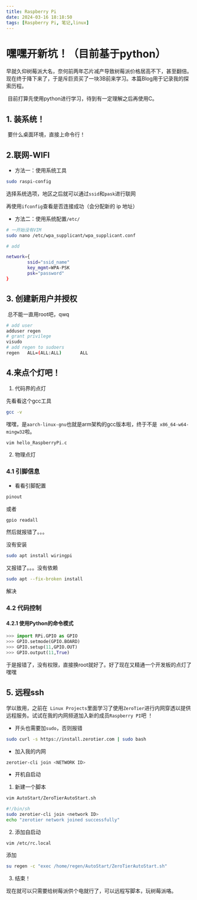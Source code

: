 ```yaml
---
title: Raspberry Pi
date: 2024-03-16 18:18:50
tags: [Raspberry Pi, 笔记,linux]
---
```


# 嘿嘿开新坑！（目前基于python）

​	早就久仰树莓派大名，奈何前两年芯片减产导致树莓派价格居高不下，甚至翻倍。现在终于降下来了，于是斥巨资买了一块3B前来学习。本篇Blog用于记录我的探索历程。

​	目前打算先使用python进行学习，待到有一定理解之后再使用C。

## 1. 装系统！

​	要什么桌面环境，直接上命令行！

## 2.联网-WIFI

* 方法一：使用系统工具

```bash
sudo raspi-config
```

选择系统选项，地区之后就可以通过`ssid`和`pask`进行联网

再使用`ifconfig`查看是否连接成功（会分配新的 ip 地址）

* 方法二：使用系统配置`/etc/`

```bash
# 一开始没有VIM
sudo nano /etc/wpa_supplicant/wpa_supplicant.conf

# add 

network={
        ssid="ssid_name"
        key_mgmt=WPA-PSK
        psk="password"
}
```



## 3. 创建新用户并授权

​	总不能一直用root吧，qwq

```bash
# add user
adduser regen
# grant privilege
visudo
# add regen to sudoers
regen   ALL=(ALL:ALL)       ALL
```

## 4.来点个灯吧！

1. 代码界的点灯

先看看这个gcc工具

```bash
gcc -v
```

嘿嘿，是`aarch-linux-gnu`也就是arm架构的gcc版本啦，终于不是` x86_64-w64-mingw32`啦。

```bash
vim hello_RaspberryPi.c
```

2. 物理点灯

### 4.1 引脚信息

* 看看引脚配置

```bash
pinout
```

或者

```bash
gpio readall
```

然后就报错了。。。

没有安装

```bash
sudo apt install wiringpi
```

又报错了。。。没有依赖

```bash
sudo apt --fix-broken install
```

解决

### 4.2  代码控制

#### 4.2.1 使用Python的命令模式

```python
>>> import RPi.GPIO as GPIO
>>> GPIO.setmode(GPIO.BOARD)
>>> GPIO.setup(11,GPIO.OUT)
>>> GPIO.output(11,True)
```

于是报错了，没有权限，直接换root就好了。好了现在又精通一个开发板的点灯了嘿嘿

## 5. 远程ssh

​	学以致用，之前在` Linux Projects`里面学习了使用`ZeroTier`进行内网穿透以提供远程服务。试试在我的内网频道加入新的成员`Raspberry PI`吧 ！

* 开头也需要加`sudo`，否则报错

```bash
sudo curl -s https://install.zerotier.com | sudo bash
```

* 加入我的内网

```bash
zerotier-cli join <NETWORK ID>
```

* 开机自启动

1. 新建一个脚本

```bash
vim AutoStart/ZeroTierAutoStart.sh
```

```bash
#!/bin/sh
sudo zerotier-cli join <network ID>
echo "zerotier network joined successfully"
```

2. 添加自启动

```
vim /etc/rc.local
```

添加

```bash
su regen -c "exec /home/regen/AutoStart/ZeroTierAutoStart.sh"
```

3. 结束！

​	现在就可以只需要给树莓派供个电就行了，可以远程写脚本，玩树莓派咯。

